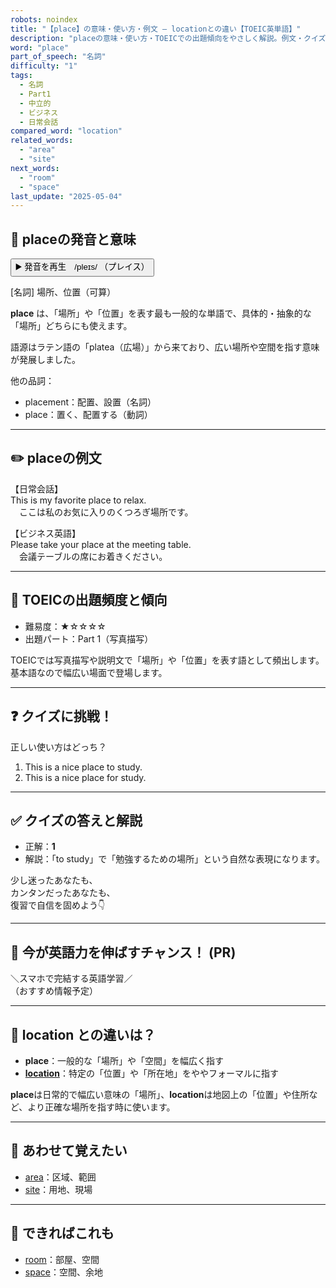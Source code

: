 ```yaml
---
robots: noindex
title: "【place】の意味・使い方・例文 ― locationとの違い【TOEIC英単語】"
description: "placeの意味・使い方・TOEICでの出題傾向をやさしく解説。例文・クイズ付きでlocationとの違いもわかりやすく学べます。"
word: "place"
part_of_speech: "名詞"
difficulty: "1"
tags:
  - 名詞
  - Part1
  - 中立的
  - ビジネス
  - 日常会話
compared_word: "location"
related_words:
  - "area"
  - "site"
next_words:
  - "room"
  - "space"
last_update: "2025-05-04"
---
```


## 🔰 placeの発音と意味

<button class="play-audio" onclick="playTTS('place')">
  <span class="play-audio-main">
    ▶️ 発音を再生　/pleɪs/
  </span>
  <span class="play-audio-sub">
    （プレイス）
  </span>
</button>

[名詞] 場所、位置（可算）

**place** は、「場所」や「位置」を表す最も一般的な単語で、具体的・抽象的な「場所」どちらにも使えます。

語源はラテン語の「platea（広場）」から来ており、広い場所や空間を指す意味が発展しました。

他の品詞：  
- placement：配置、設置（名詞）
- place：置く、配置する（動詞）

---

## ✏️ placeの例文

【日常会話】  
This is my favorite place to relax.  
　ここは私のお気に入りのくつろぎ場所です。

【ビジネス英語】  
Please take your place at the meeting table.  
　会議テーブルの席にお着きください。

---

## 🎯 TOEICの出題頻度と傾向

- 難易度：★☆☆☆☆
- 出題パート：Part 1（写真描写）

TOEICでは写真描写や説明文で「場所」や「位置」を表す語として頻出します。基本語なので幅広い場面で登場します。

---

## ❓ クイズに挑戦！

正しい使い方はどっち？

1. This is a nice place to study.  
2. This is a nice place for study.

---

## ✅ クイズの答えと解説

- 正解：**1**
- 解説：「to study」で「勉強するための場所」という自然な表現になります。

少し迷ったあなたも、  
カンタンだったあなたも、  
復習で自信を固めよう👇️

---

## 🚀 今が英語力を伸ばすチャンス！ (PR)

<div class="info-center">
＼スマホで完結する英語学習／<br>  
（おすすめ情報予定）
</div>

---

## 🤔  location との違いは？

- **place**：一般的な「場所」や「空間」を幅広く指す
- **[location](/word/location/)**：特定の「位置」や「所在地」をややフォーマルに指す

**place**は日常的で幅広い意味の「場所」、**location**は地図上の「位置」や住所など、より正確な場所を指す時に使います。

---

## 🧩 あわせて覚えたい

- [area](/word/area/)：区域、範囲
- [site](/word/site/)：用地、現場

---

## 📖 できればこれも

- [room](/word/room/)：部屋、空間
- [space](/word/space/)：空間、余地

<!-- cvid: aid11_bid47 -->
